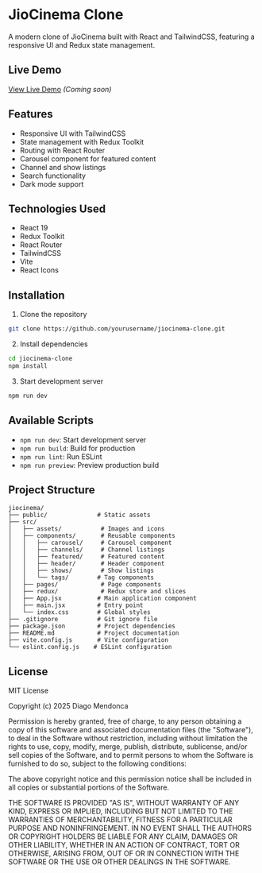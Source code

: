# JioCinema Clone

A modern clone of JioCinema built with React and TailwindCSS, featuring a responsive UI and Redux state management.

## Live Demo

[View Live Demo](#) *(Coming soon)*

## Features

- Responsive UI with TailwindCSS
- State management with Redux Toolkit
- Routing with React Router
- Carousel component for featured content
- Channel and show listings
- Search functionality
- Dark mode support

## Technologies Used

- React 19
- Redux Toolkit
- React Router
- TailwindCSS
- Vite
- React Icons

## Installation

1. Clone the repository
```bash
git clone https://github.com/yourusername/jiocinema-clone.git
```
2. Install dependencies
```bash
cd jiocinema-clone
npm install
```
3. Start development server
```bash
npm run dev
```

## Available Scripts

- `npm run dev`: Start development server
- `npm run build`: Build for production
- `npm run lint`: Run ESLint
- `npm run preview`: Preview production build

## Project Structure

```
jiocinema/
├── public/              # Static assets
├── src/
│   ├── assets/           # Images and icons
│   ├── components/       # Reusable components
│   │   ├── carousel/     # Carousel component
│   │   ├── channels/     # Channel listings
│   │   ├── featured/     # Featured content
│   │   ├── header/       # Header component
│   │   ├── shows/        # Show listings
│   │   └── tags/        # Tag components
│   ├── pages/            # Page components
│   ├── redux/            # Redux store and slices
│   ├── App.jsx          # Main application component
│   ├── main.jsx         # Entry point
│   └── index.css        # Global styles
├── .gitignore           # Git ignore file
├── package.json         # Project dependencies
├── README.md            # Project documentation
├── vite.config.js       # Vite configuration
└── eslint.config.js    # ESLint configuration
```

## License

MIT License

Copyright (c) 2025 Diago Mendonca

Permission is hereby granted, free of charge, to any person obtaining a copy
of this software and associated documentation files (the "Software"), to deal
in the Software without restriction, including without limitation the rights
to use, copy, modify, merge, publish, distribute, sublicense, and/or sell
copies of the Software, and to permit persons to whom the Software is
furnished to do so, subject to the following conditions:

The above copyright notice and this permission notice shall be included in all
copies or substantial portions of the Software.

THE SOFTWARE IS PROVIDED "AS IS", WITHOUT WARRANTY OF ANY KIND, EXPRESS OR
IMPLIED, INCLUDING BUT NOT LIMITED TO THE WARRANTIES OF MERCHANTABILITY,
FITNESS FOR A PARTICULAR PURPOSE AND NONINFRINGEMENT. IN NO EVENT SHALL THE
AUTHORS OR COPYRIGHT HOLDERS BE LIABLE FOR ANY CLAIM, DAMAGES OR OTHER
LIABILITY, WHETHER IN AN ACTION OF CONTRACT, TORT OR OTHERWISE, ARISING FROM,
OUT OF OR IN CONNECTION WITH THE SOFTWARE OR THE USE OR OTHER DEALINGS IN THE
SOFTWARE.
